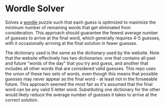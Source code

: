 # Wordle Solver
Solves a [wordle](https://www.powerlanguage.co.uk/wordle/) puzzle such that each guess is optimized to maximize the minimum number of remaining words that get eliminated from consideration. This approach should guarantee the fewest average number of guesses to arrive at the final word, which generally requires 4-5 guesses, with it occasionally arriving at the final solution in fewer guesses.

The dictionary used is the same as the dictionary used by the website. Note that the website effectively has two dictionaries: one that contains all past and future "words of the day" that you try and guess, and another that includes all other words that are considered valid guesses. This repo uses the union of these two sets of words, even though this means that possible guesses may never appear as the final word - at least not in the forseeable future. This approach seemed the most fair as it's assumed that the final word can be any valid 5 letter word. Substituting one dictionary for the other would likely reduce the average number of guesses it takes to arrive at the correct solution.
